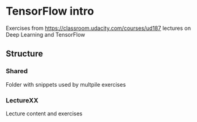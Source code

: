 # TensorFlow intro
Exercises from https://classroom.udacity.com/courses/ud187 lectures on Deep Learning and TensorFlow

## Structure

### Shared
Folder with snippets used by multpile exercises

### LectureXX
Lecture content and exercises